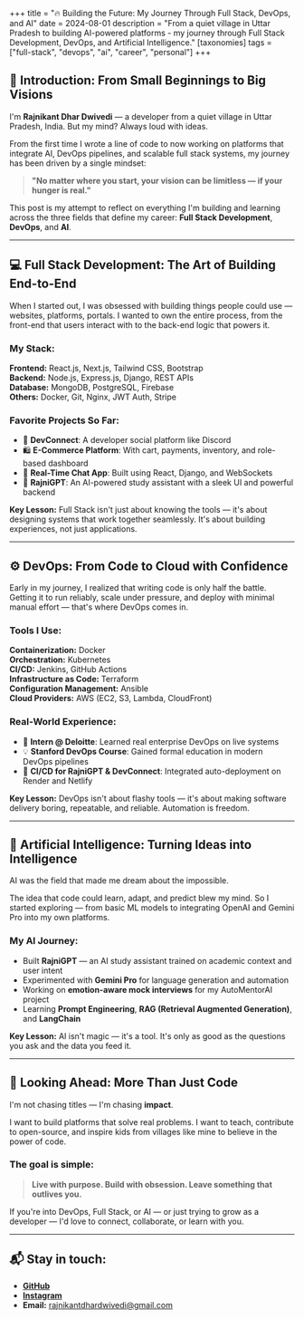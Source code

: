 +++
title = "🔥 Building the Future: My Journey Through Full Stack, DevOps, and AI"
date = 2024-08-01
description = "From a quiet village in Uttar Pradesh to building AI-powered platforms - my journey through Full Stack Development, DevOps, and Artificial Intelligence."
[taxonomies]
tags = ["full-stack", "devops", "ai", "career", "personal"]
+++

## 🧠 Introduction: From Small Beginnings to Big Visions

I'm **Rajnikant Dhar Dwivedi** — a developer from a quiet village in Uttar Pradesh, India. But my mind? Always loud with ideas.

From the first time I wrote a line of code to now working on platforms that integrate AI, DevOps pipelines, and scalable full stack systems, my journey has been driven by a single mindset:

> **"No matter where you start, your vision can be limitless — if your hunger is real."**

This post is my attempt to reflect on everything I'm building and learning across the three fields that define my career: **Full Stack Development**, **DevOps**, and **AI**.

---

## 💻 Full Stack Development: The Art of Building End-to-End

When I started out, I was obsessed with building things people could use — websites, platforms, portals. I wanted to own the entire process, from the front-end that users interact with to the back-end logic that powers it.

### My Stack:

**Frontend:** React.js, Next.js, Tailwind CSS, Bootstrap  
**Backend:** Node.js, Express.js, Django, REST APIs  
**Database:** MongoDB, PostgreSQL, Firebase  
**Others:** Docker, Git, Nginx, JWT Auth, Stripe

### Favorite Projects So Far:

- 🔗 **DevConnect**: A developer social platform like Discord
- 🛍 **E-Commerce Platform**: With cart, payments, inventory, and role-based dashboard
- 💬 **Real-Time Chat App**: Built using React, Django, and WebSockets
- 🧠 **RajniGPT**: An AI-powered study assistant with a sleek UI and powerful backend

**Key Lesson:** Full Stack isn't just about knowing the tools — it's about designing systems that work together seamlessly. It's about building experiences, not just applications.

---

## ⚙️ DevOps: From Code to Cloud with Confidence

Early in my journey, I realized that writing code is only half the battle. Getting it to run reliably, scale under pressure, and deploy with minimal manual effort — that's where DevOps comes in.

### Tools I Use:

**Containerization:** Docker  
**Orchestration:** Kubernetes  
**CI/CD:** Jenkins, GitHub Actions  
**Infrastructure as Code:** Terraform  
**Configuration Management:** Ansible  
**Cloud Providers:** AWS (EC2, S3, Lambda, CloudFront)

### Real-World Experience:

- 🏢 **Intern @ Deloitte**: Learned real enterprise DevOps on live systems
- 💡 **Stanford DevOps Course**: Gained formal education in modern DevOps pipelines
- 🧪 **CI/CD for RajniGPT & DevConnect**: Integrated auto-deployment on Render and Netlify

**Key Lesson:** DevOps isn't about flashy tools — it's about making software delivery boring, repeatable, and reliable. Automation is freedom.

---

## 🤖 Artificial Intelligence: Turning Ideas into Intelligence

AI was the field that made me dream about the impossible.

The idea that code could learn, adapt, and predict blew my mind. So I started exploring — from basic ML models to integrating OpenAI and Gemini Pro into my own platforms.

### My AI Journey:

- Built **RajniGPT** — an AI study assistant trained on academic context and user intent
- Experimented with **Gemini Pro** for language generation and automation
- Working on **emotion-aware mock interviews** for my AutoMentorAI project
- Learning **Prompt Engineering**, **RAG (Retrieval Augmented Generation)**, and **LangChain**

**Key Lesson:** AI isn't magic — it's a tool. It's only as good as the questions you ask and the data you feed it.

---

## 🚀 Looking Ahead: More Than Just Code

I'm not chasing titles — I'm chasing **impact**.

I want to build platforms that solve real problems. I want to teach, contribute to open-source, and inspire kids from villages like mine to believe in the power of code.

### The goal is simple:

> **Live with purpose. Build with obsession. Leave something that outlives you.**

If you're into DevOps, Full Stack, or AI — or just trying to grow as a developer — I'd love to connect, collaborate, or learn with you.

---

## 📬 Stay in touch:

- **[GitHub](https://github.com/rajnikantdhardwivedi7)**
- **[Instagram](https://www.instagram.com/rajnikantdhardwivedii/)**
- **Email:** rajnikantdhardwivedi@gmail.com 